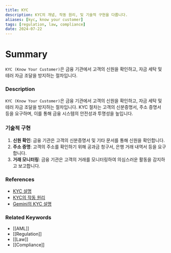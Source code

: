 ```yaml
---
title: KYC
description: KYC의 개념, 작동 원리, 및 기술적 구현을 다룹니다.
aliases: [kyc, know your customer]
tags: [regulation, law, compliance]
date: 2024-07-22
---
```


# Summary

`KYC (Know Your Customer)`은 금융 기관에서 고객의 신원을 확인하고, 자금 세탁 및 테러 자금 조달을 방지하는 절차입니다.

### Description

`KYC (Know Your Customer)`은 금융 기관에서 고객의 신원을 확인하고, 자금 세탁 및 테러 자금 조달을 방지하는 절차입니다. KYC 절차는 고객의 신분증명서, 주소 증명서 등을 요구하며, 이를 통해 금융 시스템의 안전성과 투명성을 높입니다.

### 기술적 구현

1. **신원 확인**: 금융 기관은 고객의 신분증명서 및 기타 문서를 통해 신원을 확인합니다.
2. **주소 증명**: 고객의 주소를 확인하기 위해 공과금 청구서, 은행 거래 내역서 등을 요구합니다.
3. **거래 모니터링**: 금융 기관은 고객의 거래를 모니터링하여 의심스러운 활동을 감지하고 보고합니다.

### References

- [KYC 설명](https://en.wikipedia.org/wiki/Know_your_customer)
- [KYC의 작동 원리](https://www.investopedia.com/terms/k/kyc.asp)
- [Gemini의 KYC 설명](https://www.gemini.com/cryptopedia/search?query=kyc)

### Related Keywords

- [[AML]]
- [[Regulation]]
- [[Law]]
- [[Compliance]]
